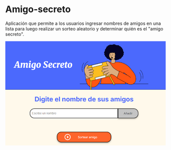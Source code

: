 # Amigo-secreto
Aplicación que permite a los usuarios ingresar nombres de amigos en una lista para luego realizar un sorteo aleatorio y determinar quién es el "amigo secreto".

![alt text](./assets/AmigoSecreto.png)
